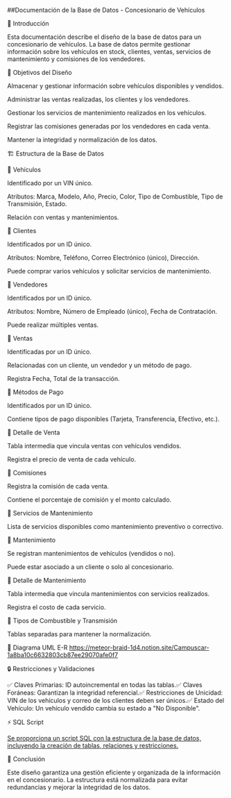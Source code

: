 ##Documentación de la Base de Datos - Concesionario de Vehículos

📌 Introducción

Esta documentación describe el diseño de la base de datos para un concesionario de vehículos. La base de datos permite gestionar información sobre los vehículos en stock, clientes, ventas, servicios de mantenimiento y comisiones de los vendedores.

🎯 Objetivos del Diseño

Almacenar y gestionar información sobre vehículos disponibles y vendidos.

Administrar las ventas realizadas, los clientes y los vendedores.

Gestionar los servicios de mantenimiento realizados en los vehículos.

Registrar las comisiones generadas por los vendedores en cada venta.

Mantener la integridad y normalización de los datos.

🏗️ Estructura de la Base de Datos

🔹 Vehículos

Identificado por un VIN único.

Atributos: Marca, Modelo, Año, Precio, Color, Tipo de Combustible, Tipo de Transmisión, Estado.

Relación con ventas y mantenimientos.

🔹 Clientes

Identificados por un ID único.

Atributos: Nombre, Teléfono, Correo Electrónico (único), Dirección.

Puede comprar varios vehículos y solicitar servicios de mantenimiento.

🔹 Vendedores

Identificados por un ID único.

Atributos: Nombre, Número de Empleado (único), Fecha de Contratación.

Puede realizar múltiples ventas.

🔹 Ventas

Identificadas por un ID único.

Relacionadas con un cliente, un vendedor y un método de pago.

Registra Fecha, Total de la transacción.

🔹 Métodos de Pago

Identificados por un ID único.

Contiene tipos de pago disponibles (Tarjeta, Transferencia, Efectivo, etc.).

🔹 Detalle de Venta

Tabla intermedia que vincula ventas con vehículos vendidos.

Registra el precio de venta de cada vehículo.

🔹 Comisiones

Registra la comisión de cada venta.

Contiene el porcentaje de comisión y el monto calculado.

🔹 Servicios de Mantenimiento

Lista de servicios disponibles como mantenimiento preventivo o correctivo.

🔹 Mantenimiento

Se registran mantenimientos de vehículos (vendidos o no).

Puede estar asociado a un cliente o solo al concesionario.

🔹 Detalle de Mantenimiento

Tabla intermedia que vincula mantenimientos con servicios realizados.

Registra el costo de cada servicio.

🔹 Tipos de Combustible y Transmisión

Tablas separadas para mantener la normalización.

📌 Diagrama UML E-R
https://meteor-braid-1d4.notion.site/Campuscar-1a8ba10c6632803cb87ee29070afe0f7

🔒 Restricciones y Validaciones

✅ Claves Primarias: ID autoincremental en todas las tablas.✅ Claves Foráneas: Garantizan la integridad referencial.✅ Restricciones de Unicidad: VIN de los vehículos y correo de los clientes deben ser únicos.✅ Estado del Vehículo: Un vehículo vendido cambia su estado a "No Disponible".

⚡ SQL Script

[Se proporciona un script SQL con la estructura de la base de datos, incluyendo la creación de tablas, relaciones y restricciones.](https://meteor-braid-1d4.notion.site/Campuscar-1a8ba10c6632803cb87ee29070afe0f7)

📢 Conclusión

Este diseño garantiza una gestión eficiente y organizada de la información en el concesionario. La estructura está normalizada para evitar redundancias y mejorar la integridad de los datos.

